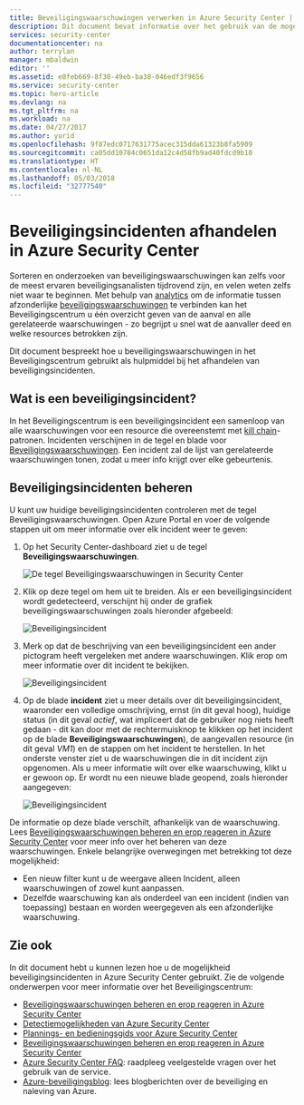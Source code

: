 ```yaml
---
title: Beveiligingswaarschuwingen verwerken in Azure Security Center | Microsoft Docs
description: Dit document bevat informatie over het gebruik van de mogelijkheden van Azure Security Center om beveiligingsincidenten af te handelen.
services: security-center
documentationcenter: na
author: terrylan
manager: mbaldwin
editor: ''
ms.assetid: e8feb669-8f30-49eb-ba38-046edf3f9656
ms.service: security-center
ms.topic: hero-article
ms.devlang: na
ms.tgt_pltfrm: na
ms.workload: na
ms.date: 04/27/2017
ms.author: yurid
ms.openlocfilehash: 9f87edc0717631775acec315dda61323b8fa5909
ms.sourcegitcommit: ca05dd10784c0651da12c4d58fb9ad40fdcd9b10
ms.translationtype: HT
ms.contentlocale: nl-NL
ms.lasthandoff: 05/03/2018
ms.locfileid: "32777540"
---
```

# <a name="handling-security-incidents-in-azure-security-center"></a>Beveiligingsincidenten afhandelen in Azure Security Center
Sorteren en onderzoeken van beveiligingswaarschuwingen kan zelfs voor de meest ervaren beveiligingsanalisten tijdrovend zijn, en velen weten zelfs niet waar te beginnen. Met behulp van [analytics](security-center-detection-capabilities.md) om de informatie tussen afzonderlijke [beveiligingswaarschuwingen](security-center-managing-and-responding-alerts.md) te verbinden kan het Beveiligingscentrum u één overzicht geven van de aanval en alle gerelateerde waarschuwingen - zo begrijpt u snel wat de aanvaller deed en welke resources betrokken zijn.

Dit document bespreekt hoe u beveiligingswaarschuwingen in het Beveiligingscentrum gebruikt als hulpmiddel bij het afhandelen van beveiligingsincidenten.

## <a name="what-is-a-security-incident"></a>Wat is een beveiligingsincident?
In het Beveiligingscentrum is een beveiligingsincident een samenloop van alle waarschuwingen voor een resource die overeenstemt met [kill chain](https://blogs.technet.microsoft.com/office365security/addressing-your-cxos-top-five-cloud-security-concerns/)-patronen. Incidenten verschijnen in de tegel en blade voor [Beveiligingswaarschuwingen](security-center-managing-and-responding-alerts.md). Een incident zal de lijst van gerelateerde waarschuwingen tonen, zodat u meer info krijgt over elke gebeurtenis.

## <a name="managing-security-incidents"></a>Beveiligingsincidenten beheren
U kunt uw huidige beveiligingsincidenten controleren met de tegel Beveiligingswaarschuwingen. Open Azure Portal en voer de volgende stappen uit om meer informatie over elk incident weer te geven:

1. Op het Security Center-dashboard ziet u de tegel **Beveiligingswaarschuwingen**.

    ![De tegel Beveiligingswaarschuwingen in Security Center](./media/security-center-incident/security-center-incident-fig1.png)

2. Klik op deze tegel om hem uit te breiden. Als er een beveiligingsincident wordt gedetecteerd, verschijnt hij onder de grafiek beveiligingswaarschuwingen zoals hieronder afgebeeld:

    ![Beveiligingsincident](./media/security-center-incident/security-center-incident-fig2.png)

3. Merk op dat de beschrijving van een beveiligingsincident een ander pictogram heeft vergeleken met andere waarschuwingen. Klik erop om meer informatie over dit incident te bekijken.

    ![Beveiligingsincident](./media/security-center-incident/security-center-incident-fig3.png)

4. Op de blade **incident** ziet u meer details over dit beveiligingsincident, waaronder een volledige omschrijving, ernst (in dit geval hoog), huidige status (in dit geval *actief*, wat impliceert dat de gebruiker nog niets heeft gedaan - dit kan door met de rechtermuisknop te klikken op het incident op de blade **Beveiligingswaarschuwingen**), de aangevallen resource (in dit geval *VM1*) en de stappen om het incident te herstellen. In het onderste venster ziet u de waarschuwingen die in dit incident zijn opgenomen. Als u meer informatie wilt over elke waarschuwing, klikt u er gewoon op. Er wordt nu een nieuwe blade geopend, zoals hieronder aangegeven:

    ![Beveiligingsincident](./media/security-center-incident/security-center-incident-fig4.png)

De informatie op deze blade verschilt, afhankelijk van de waarschuwing. Lees [Beveiligingswaarschuwingen beheren en erop reageren in Azure Security Center](security-center-managing-and-responding-alerts.md) voor meer info over het beheren van deze waarschuwingen. Enkele belangrijke overwegingen met betrekking tot deze mogelijkheid:

* Een nieuw filter kunt u de weergave alleen Incident, alleen waarschuwingen of zowel kunt aanpassen.
* Dezelfde waarschuwing kan als onderdeel van een incident (indien van toepassing) bestaan en worden weergegeven als een afzonderlijke waarschuwing.

## <a name="see-also"></a>Zie ook
In dit document hebt u kunnen lezen hoe u de mogelijkheid beveiligingsincidenten in Azure Security Center gebruikt. Zie de volgende onderwerpen voor meer informatie over het Beveiligingscentrum:

* [Beveiligingswaarschuwingen beheren en erop reageren in Azure Security Center](security-center-managing-and-responding-alerts.md)
* [Detectiemogelijkheden van Azure Security Center](security-center-detection-capabilities.md)
* [Plannings- en bedieningsgids voor Azure Security Center](security-center-planning-and-operations-guide.md)
* [Beveiligingswaarschuwingen beheren en erop reageren in Azure Security Center](security-center-managing-and-responding-alerts.md)
* [Azure Security Center FAQ](security-center-faq.md): raadpleeg veelgestelde vragen over het gebruik van de service.
* [Azure-beveiligingsblog](http://blogs.msdn.com/b/azuresecurity/): lees blogberichten over de beveiliging en naleving van Azure.
